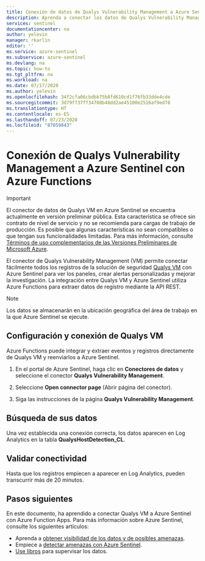```yaml
---
title: Conexión de datos de Qualys Vulnerability Management a Azure Sentinel | Microsoft Docs
description: Aprenda a conectar los datos de Qualys Vulnerability Management a Azure Sentinel.
services: sentinel
documentationcenter: na
author: yelevin
manager: rkarlin
editor: ''
ms.service: azure-sentinel
ms.subservice: azure-sentinel
ms.devlang: na
ms.topic: how-to
ms.tgt_pltfrm: na
ms.workload: na
ms.date: 07/17/2020
ms.author: yelevin
ms.openlocfilehash: 34f2cfa06cbdbb75b8fd610cd1f76fb33dde4cde
ms.sourcegitcommit: 3d79f737ff34708b48dd2ae45100e2516af9ed78
ms.translationtype: HT
ms.contentlocale: es-ES
ms.lasthandoff: 07/23/2020
ms.locfileid: "87059843"
---
```

# <a name="connect-your-qualys-vm-to-azure-sentinel-with-azure-function"></a>Conexión de Qualys Vulnerability Management a Azure Sentinel con Azure Functions

> [!IMPORTANT]
> El conector de datos de Qualys VM en Azure Sentinel se encuentra actualmente en versión preliminar pública.
> Esta característica se ofrece sin contrato de nivel de servicio y no se recomienda para cargas de trabajo de producción. Es posible que algunas características no sean compatibles o que tengan sus funcionalidades limitadas. Para más información, consulte [Términos de uso complementarios de las Versiones Preliminares de Microsoft Azure](https://azure.microsoft.com/support/legal/preview-supplemental-terms/).

El conector de Qualys Vulnerability Management (VM) permite conectar fácilmente todos los registros de la solución de seguridad [Qualys VM](https://www.qualys.com/apps/vulnerability-management/) con Azure Sentinel para ver los paneles, crear alertas personalizadas y mejorar la investigación. La integración entre Qualys VM y Azure Sentinel utiliza Azure Functions para extraer datos de registro mediante la API REST.

> [!NOTE]
> Los datos se almacenarán en la ubicación geográfica del área de trabajo en la que Azure Sentinel se ejecute.

## <a name="configure-and-connect-qualys-vm"></a>Configuración y conexión de Qualys VM

Azure Functions puede integrar y extraer eventos y registros directamente de Qualys VM y reenviarlos a Azure Sentinel.

1. En el portal de Azure Sentinel, haga clic en **Conectores de datos** y seleccione el conector **Qualys Vulnerability Management**.

1. Seleccione **Open connector page** (Abrir página del conector).

1. Siga las instrucciones de la página **Qualys Vulnerability Management**.

## <a name="find-your-data"></a>Búsqueda de sus datos

Una vez establecida una conexión correcta, los datos aparecen en Log Analytics en la tabla **QualysHostDetection_CL**.

## <a name="validate-connectivity"></a>Validar conectividad

Hasta que los registros empiecen a aparecer en Log Analytics, pueden transcurrir más de 20 minutos.

## <a name="next-steps"></a>Pasos siguientes

En este documento, ha aprendido a conectar Qualys VM a Azure Sentinel con Azure Function Apps. Para más información sobre Azure Sentinel, consulte los siguientes artículos:

- Aprenda a [obtener visibilidad de los datos y de posibles amenazas](quickstart-get-visibility.md).
- Empiece a [detectar amenazas con Azure Sentinel](tutorial-detect-threats-built-in.md).
- [Use libros](tutorial-monitor-your-data.md) para supervisar los datos.
